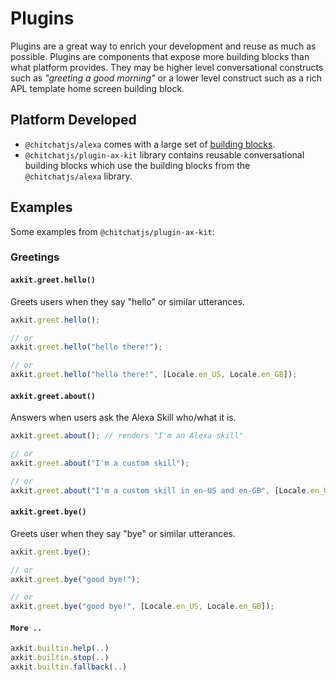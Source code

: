 # Plugins

<Badge text="new" />

Plugins are a great way to enrich your development and reuse as much as possible. Plugins are components that expose more building blocks than what platform provides. They may be higher level conversational constructs such as _"greeting a good morning"_ or a lower level construct such as a rich APL template home screen building block.

## Platform Developed

- `@chitchatjs/alexa` comes with a large set of [building blocks](/building-blocks/core).
- `@chitchatjs/plugin-ax-kit` library contains reusable conversational building blocks which use the building blocks from the `@chitchatjs/alexa` library.

## Examples

Some examples from `@chitchatjs/plugin-ax-kit`:

### Greetings

#### `axkit.greet.hello()`

Greets users when they say "hello" or similar utterances.

```ts
axkit.greet.hello();

// or
axkit.greet.hello("hello there!");

// or
axkit.greet.hello("hello there!", [Locale.en_US, Locale.en_GB]);
```

#### `axkit.greet.about()`

Answers when users ask the Alexa Skill who/what it is.

```ts
axkit.greet.about(); // renders "I'm an Alexa skill"

// or
axkit.greet.about("I'm a custom skill");

// or
axkit.greet.about("I'm a custom skill in en-US and en-GB", [Locale.en_US, Locale.en_GB]);
```

#### `axkit.greet.bye()`

Greets user when they say "bye" or similar utterances.

```ts
axkit.greet.bye();

// or
axkit.greet.bye("good bye!");

// or
axkit.greet.bye("good bye!", [Locale.en_US, Locale.en_GB]);
```

#### `More ..`

```ts
axkit.builtin.help(..)
axkit.builtin.stop(..)
axkit.builtin.fallback(..)
```
